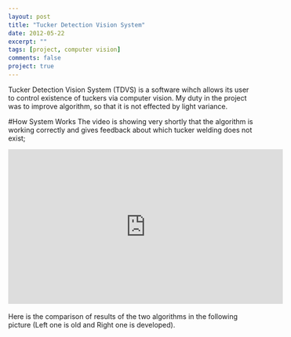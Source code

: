 ```yaml
---
layout: post
title: "Tucker Detection Vision System"
date: 2012-05-22
excerpt: ""
tags: [project, computer vision]
comments: false
project: true
---
```


Tucker Detection Vision System (TDVS) is a software wihch allows its user to control existence of tuckers via computer vision.
My duty in the project was to improve algorithm, so that it is not effected by light variance. 

#How System Works
The video is showing very shortly that the algorithm is working correctly and gives feedback about which tucker welding does not exist;

<iframe width="560" height="315" src="https://www.youtube.com/embed/nZLrhh7FkDo" frameborder="0" allowfullscreen></iframe>

Here is the comparison of results of the two algorithms in the following picture (Left one is old and Right one is developed).

<figure>
	<a <img src="https://github.com/alidemir1/alidemir1.github.io/blob/master/assets/img/newandOldAlgo.png"></a>
</figure>

